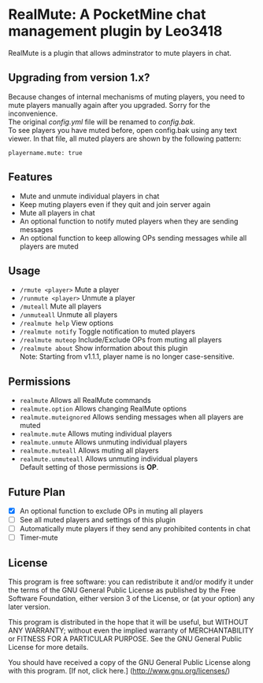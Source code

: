 RealMute: A PocketMine chat management plugin by Leo3418
==========

RealMute is a plugin that allows adminstrator to mute players in chat. 

Upgrading from version 1.x?
----------
Because changes of internal mechanisms of muting players, you need to mute players manually again after you upgraded. Sorry for the inconvenience. <br />
The original *config.yml* file will be renamed to *config.bak*. <br />
To see players you have muted before, open config.bak using any text viewer. In that file, all muted players are shown by the following pattern:
```
playername.mute: true
```

Features
----------
- Mute and unmute individual players in chat
- Keep muting players even if they quit and join server again
- Mute all players in chat
- An optional function to notify muted players when they are sending messages
- An optional function to keep allowing OPs sending messages while all players are muted

Usage
----------
- `/rmute <player>` Mute a player
- `/runmute <player>` Unmute a player
- `/muteall` Mute all players
- `/unmuteall` Unmute all players
- `/realmute help` View options
- `/realmute notify` Toggle notification to muted players
- `/realmute muteop` Include/Exclude OPs from muting all players
- `/realmute about` Show information about this plugin <br />
Note: Starting from v1.1.1, player name is no longer case-sensitive.

Permissions
----------
- `realmute` Allows all RealMute commands
- `realmute.option` Allows changing RealMute options
- `realmute.muteignored` Allows sending messages when all players are muted
- `realmute.mute` Allows muting individual players
- `realmute.unmute` Allows unmuting individual players
- `realmute.muteall` Allows muting all players
- `realmute.unmuteall` Allows unmuting individual players <br />
Default setting of those permissions is **OP**.

Future Plan
----------
- [x] An optional function to exclude OPs in muting all players
- [ ] See all muted players and settings of this plugin
- [ ] Automatically mute players if they send any prohibited contents in chat
- [ ] Timer-mute

License
----------
This program is free software: you can redistribute it and/or modify it under the terms of the GNU General Public License as published by the Free Software Foundation, either version 3 of the License, or (at your option) any later version. <br />

This program is distributed in the hope that it will be useful,
but WITHOUT ANY WARRANTY; without even the implied warranty of
MERCHANTABILITY or FITNESS FOR A PARTICULAR PURPOSE.  See the
GNU General Public License for more details. <br />

You should have received a copy of the GNU General Public License
along with this program. [If not, click here.] (http://www.gnu.org/licenses/)
